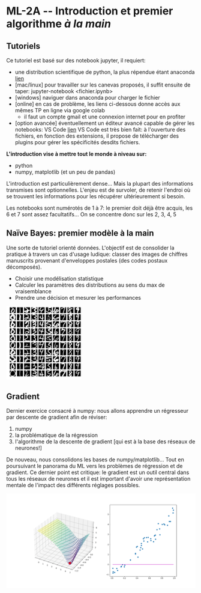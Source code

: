 # ML-2A -- Introduction et premier algorithme *à la main*

## Tutoriels


Ce tutoriel est basé sur des notebook jupyter, il requiert:
* une distribution scientifique de python, la plus répendue étant anaconda [lien](https://www.anaconda.com)
* [mac/linux] pour travailler sur les canevas proposés, il suffit ensuite de taper:
  jupyter-notebook <fichier.ipynb> 
* [windows] naviguer dans anaconda pour charger le fichier
* [online] en cas de problème, les liens ci-dessous donne accès aux mêmes TP en ligne via google colab
  * il faut un compte gmail et une connexion internet pour en profiter
* [option avancée] éventuellement un éditeur avancé capable de gérer les notebooks: VS Code [lien](https://code.visualstudio.com)
VS Code est très bien fait: à l'ouverture des fichiers, en fonction des extensions, il propose de télécharger des plugins pour gérer les spécificités desdits fichiers.


**L'introduction vise à mettre tout le monde à niveau sur:**
- python
- numpy, matplotlib (et un peu de pandas)

L'introduction est particulièrement dense... Mais la plupart des informations transmises sont optionnelles. L'enjeu est de survoler, de retenir l'endroi où se trouvent les informations pour les récupérer ultérieurement si besoin.

Les notebooks sont numérotés de 1 à 7: le premier doit déjà être acquis, les 6 et 7 sont assez facultatifs... On se concentre donc sur les 2, 3, 4, 5

## Naïve Bayes: premier modèle à la main

Une sorte de tutoriel orienté données. L'objectif est de consolider la pratique à travers un cas d'usage ludique: classer des images de chiffres manuscrits provenant d'enveloppes postales (des codes postaux décomposés).

- Choisir une modélisation statistique
- Calculer les paramètres des distributions au sens du max de vraisemblance
- Prendre une décision et mesurer les performances

<img src="/A-Introduction/2-Naive-Bayes/notebooks/ressources/usps.png" width=200px>


## Gradient

Dernier exercice consacré à numpy: nous allons apprendre un régresseur par descente de gradient afin de réviser:
1. numpy
2. la problématique de la régression
3. l'algorithme de la descente de gradient [qui est à la base des réseaux de neurones!]

De nouveau, nous consolidons les bases de numpy/matplotlib... Tout en poursuivant le panorama du ML vers les problèmes de régression et de gradient. Ce dernier point est critique: le gradient est un outil central dans tous les réseaux de neurones et il est important d'avoir une représentation mentale de l'impact des différents réglages possibles.

<img src="/A-Introduction/3-Gradient/notebooks/fig/animation.gif" width=600px>